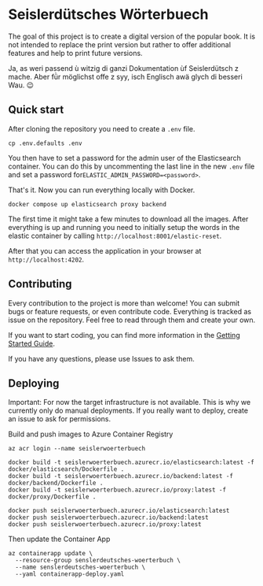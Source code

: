 # Seislerdütsches Wörterbuech

The goal of this project is to create a digital version of the popular book. It is not intended to replace the print version but rather to offer additional features and help to print future versions.

Ja, as weri passend ù witzig di ganzi Dokumentation ùf Seislerdütsch z mache. Aber fǜr möglichst offe z syy, isch Englisch awä glych di besseri Wau. 😉

## Quick start

After cloning the repository you need to create a `.env` file.

```
cp .env.defaults .env
```

You then have to set a password for the admin user of the Elasticsearch container. You can do this by uncommenting the last line in the new `.env` file and set a password for`ELASTIC_ADMIN_PASSWORD=<password>`.

That's it. Now you can run everything locally with Docker.

```
docker compose up elasticsearch proxy backend
```

The first time it might take a few minutes to download all the images. After everything is up and running you need to initially setup the words in the elastic container by calling `http://localhost:8001/elastic-reset`.

After that you can access the application in your browser at `http://localhost:4202`.

## Contributing

Every contribution to the project is more than welcome! You can submit bugs or feature requests, or even contribute code. Everything is tracked as issue on the repository. Feel free to read through them and create your own.

If you want to start coding, you can find more information in the [Getting Started Guide](GETTING-STARTED.md).

If you have any questions, please use Issues to ask them.

## Deploying

Important: For now the target infrastructure is not available. This is why we currently only do manual deployments. If
you really want to deploy, create an issue to ask for permissions.

Build and push images to Azure Container Registry

```
az acr login --name seislerwoerterbuech

docker build -t seislerwoerterbuech.azurecr.io/elasticsearch:latest -f docker/elasticsearch/Dockerfile .
docker build -t seislerwoerterbuech.azurecr.io/backend:latest -f docker/backend/Dockerfile .
docker build -t seislerwoerterbuech.azurecr.io/proxy:latest -f docker/proxy/Dockerfile .

docker push seislerwoerterbuech.azurecr.io/elasticsearch:latest
docker push seislerwoerterbuech.azurecr.io/backend:latest
docker push seislerwoerterbuech.azurecr.io/proxy:latest
```

Then update the Container App

```
az containerapp update \
  --resource-group senslerdeutsches-woerterbuch \
  --name senslerdeutsches-woerterbuch \
  --yaml containerapp-deploy.yaml
```